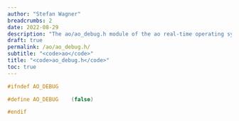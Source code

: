 ```yaml
---
author: "Stefan Wagner"
breadcrumbs: 2
date: 2022-08-29
description: "The ao/ao_debug.h module of the ao real-time operating system."
draft: true
permalink: /ao/ao_debug.h/ 
subtitle: "<code>ao</code>"
title: "<code>ao_debug.h</code>"
toc: true
---
```


```c
#ifndef AO_DEBUG

#define AO_DEBUG    (false)

#endif

```
